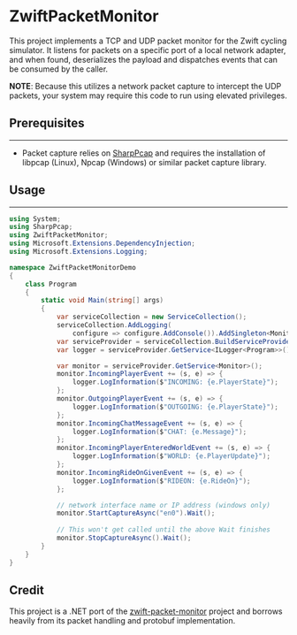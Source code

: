 # ZwiftPacketMonitor
This project implements a TCP and UDP packet monitor for the Zwift cycling simulator. It listens for packets on a specific port of a local network adapter, and when found, deserializes the payload and dispatches events that can be consumed by the caller.

**NOTE**: Because this utilizes a network packet capture to intercept the UDP packets, your system may require this code to run using elevated privileges.

## Prerequisites
---
* Packet capture relies on [SharpPcap](https://github.com/chmorgan/sharppcap) and requires the installation of libpcap (Linux), Npcap (Windows) or similar packet capture library.

## Usage
---
```c#
using System;
using SharpPcap;
using ZwiftPacketMonitor;
using Microsoft.Extensions.DependencyInjection;
using Microsoft.Extensions.Logging;

namespace ZwiftPacketMonitorDemo
{
    class Program
    {
        static void Main(string[] args)
        {
            var serviceCollection = new ServiceCollection();
            serviceCollection.AddLogging(
                configure => configure.AddConsole()).AddSingleton<Monitor>();
            var serviceProvider = serviceCollection.BuildServiceProvider(); 
            var logger = serviceProvider.GetService<ILogger<Program>>();

            var monitor = serviceProvider.GetService<Monitor>();
            monitor.IncomingPlayerEvent += (s, e) => {
                logger.LogInformation($"INCOMING: {e.PlayerState}");
            };
            monitor.OutgoingPlayerEvent += (s, e) => {
                logger.LogInformation($"OUTGOING: {e.PlayerState}");
            };
            monitor.IncomingChatMessageEvent += (s, e) => {
                logger.LogInformation($"CHAT: {e.Message}");
            };
            monitor.IncomingPlayerEnteredWorldEvent += (s, e) => {
                logger.LogInformation($"WORLD: {e.PlayerUpdate}");
            };
            monitor.IncomingRideOnGivenEvent += (s, e) => {
                logger.LogInformation($"RIDEON: {e.RideOn}");
            };

            // network interface name or IP address (windows only)
            monitor.StartCaptureAsync("en0").Wait();
          
            // This won't get called until the above Wait finishes
            monitor.StopCaptureAsync().Wait();
        }
    }
}
```

## Credit
This project is a .NET port of the [zwift-packet-monitor](https://github.com/jeroni7100/zwift-packet-monitor) project and borrows heavily from its packet handling and protobuf implementation.

